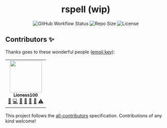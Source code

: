<div align="center">

# rspell (wip)

![GitHub Workflow Status](https://img.shields.io/github/actions/workflow/status/Lioness100/rspell/ci.yml?branch=main)
![Repo Size](https://img.shields.io/github/repo-size/Lioness100/sapphire-template)
![License](https://img.shields.io/github/license/Lioness100/sapphire-template)

</div>

## Contributors ✨

Thanks goes to these wonderful people ([emoji key](https://allcontributors.org/docs/en/emoji-key)):

<!-- ALL-CONTRIBUTORS-LIST:START - Do not remove or modify this section -->
<!-- prettier-ignore-start -->
<!-- markdownlint-disable -->
<table>
  <tr>
    <td align="center"><a href="https://github.com/Lioness100"><img src="https://avatars.githubusercontent.com/u/65814829?v=4?s=100" width="100px;" alt=""/><br /><sub><b>Lioness100</b></sub></a><br /><a href="https://github.com/Lioness100/sapphire-template/issues?q=author%3ALioness100" title="Bug reports">🐛</a> <a href="https://github.com/Lioness100/sapphire-template/commits?author=Lioness100" title="Code">💻</a> <a href="https://github.com/Lioness100/sapphire-template/commits?author=Lioness100" title="Documentation">📖</a> <a href="#ideas-Lioness100" title="Ideas, Planning, & Feedback">🤔</a> <a href="#maintenance-Lioness100" title="Maintenance">🚧</a> <a href="#projectManagement-Lioness100" title="Project Management">📆</a> <a href="https://github.com/Lioness100/sapphire-template/commits?author=Lioness100" title="Tests">⚠️</a></td>
  </tr>
</table>

<!-- markdownlint-restore -->
<!-- prettier-ignore-end -->

<!-- ALL-CONTRIBUTORS-LIST:END -->

This project follows the [all-contributors](https://github.com/all-contributors/all-contributors) specification. Contributions of any kind welcome!
